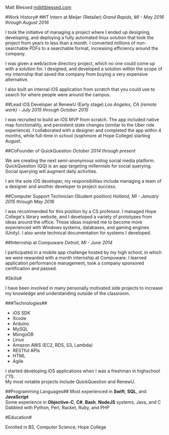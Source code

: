 Matt Blessed
m@ttblessed.com

#Work History#
##IT Intern at Meijer (Retailer)
*Grand Rapids, MI - May 2016 through August 2016*

I took the initiative of managing a project where I ended up designing, developing, and deploying a fully automated linux solution that took the project from years to less than a month.
I converted millions of non-searchable PDFs to a searchable format, increasing efficiency around the company.

I was given a web/active directory project, which no one could come up with a solution for. I designed, and developed a solution within the scope of my internship that saved the company from buying a very expensive alternative.

I also built an internal iOS application from scratch that you could use to search for where people were around the campus.

##Lead iOS Developer at RenewU (Early stage)
*Los Angeles, CA (remote work) - July 2015 through October 2015*

I was recruited to build an iOS MVP from scratch. The app included native map functionality, and persistent state changes (similar to the Uber ride experience). I collaborated with a designer and completed the app within 4 months, while full-time in school (sophmore at Hope College) starting August.

##CoFounder of QuickQuestion
*October 2014 through present*

We are creating the next semi-anonymous voting social media platform. QuickQuestion (QQ) is an app targeting millennials for social querying. Social querying will augment daily activities.

I am the sole iOS developer, my responsibilties include managing a team of a designer and another developer to project success.

##Computer Support Technician (Student position)
*Holland, MI - January 2015 through May 2016*

I was recommended for this position by a CS professor.
I managed Hope College's library website, and I developed a variety of prototypes from ideas around the office. These ideas inspired me to become more experienced with Windows systems, databases, and gaming engines (Unity). I also wrote technical documentation for systems I developed.

##Internship at Compuware
*Detroit, MI - June 2014*

I participated in a mobile app challenge hosted by my high school, in which we were rewarded with a month internship at Compuware. I learned application performance management, took a company sponsored certification and passed.


#Skills#

I have been involved in many personally motivated side projects to increase my knowledge and understanding outside of the classroom.

###Technologies##
- iOS SDK
- Xcode
- Arduino
- MySQL
- MongoDB
- Linux
- Amazon AWS (EC2, RDS, S3, Lambda)
- RESTful APIs
- HTML
- Agile

I started developing iOS applications when I was a freshman in highschool ('11).<br>
My most notable projects include QuickQuestion and RenewU.

##Programming Languages##
Most experienced in **Swift**, **SQL**, and **JavaScript** <br>
Some experience in **Objective-C**, **C#**, **Bash**, **NodeJS** systems, Java, and C <br>
Dabbled with Python, Perl, Racket, Ruby, and PHP


#Education#

Enrolled in BS, Computer Science; Hope College
